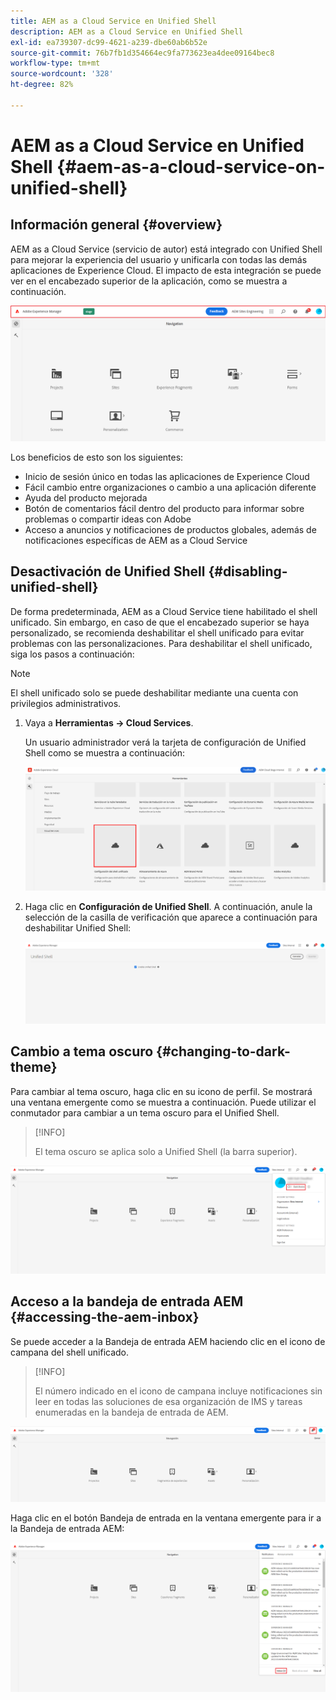 ```yaml
---
title: AEM as a Cloud Service en Unified Shell
description: AEM as a Cloud Service en Unified Shell
exl-id: ea739307-dc99-4621-a239-dbe60ab6b52e
source-git-commit: 76b7fb1d354664ec9fa773623ea4dee09164bec8
workflow-type: tm+mt
source-wordcount: '328'
ht-degree: 82%

---
```


# AEM as a Cloud Service en Unified Shell {#aem-as-a-cloud-service-on-unified-shell}

## Información general {#overview}

AEM as a Cloud Service (servicio de autor) está integrado con Unified Shell para mejorar la experiencia del usuario y unificarla con todas las demás aplicaciones de Experience Cloud. El impacto de esta integración se puede ver en el encabezado superior de la aplicación, como se muestra a continuación.

![imagen](/help/overview/assets/unifiedshell_header.png)

Los beneficios de esto son los siguientes:

* Inicio de sesión único en todas las aplicaciones de Experience Cloud
* Fácil cambio entre organizaciones o cambio a una aplicación diferente
* Ayuda del producto mejorada
* Botón de comentarios fácil dentro del producto para informar sobre problemas o compartir ideas con Adobe
* Acceso a anuncios y notificaciones de productos globales, además de notificaciones específicas de AEM as a Cloud Service

## Desactivación de Unified Shell {#disabling-unified-shell}

De forma predeterminada, AEM as a Cloud Service tiene habilitado el shell unificado. Sin embargo, en caso de que el encabezado superior se haya personalizado, se recomienda deshabilitar el shell unificado para evitar problemas con las personalizaciones. Para deshabilitar el shell unificado, siga los pasos a continuación:

>[!NOTE]
>El shell unificado solo se puede deshabilitar mediante una cuenta con privilegios administrativos.

1. Vaya a **Herramientas → Cloud Services**.

   Un usuario administrador verá la tarjeta de configuración de Unified Shell como se muestra a continuación:

   ![imagen](/help/overview/assets/unifiedshell2.png)

1. Haga clic en **Configuración de Unified Shell**. A continuación, anule la selección de la casilla de verificación que aparece a continuación para deshabilitar Unified Shell:

   ![imagen](/help/overview/assets/unifiedshell3.png)

## Cambio a tema oscuro {#changing-to-dark-theme}

Para cambiar al tema oscuro, haga clic en su icono de perfil. Se mostrará una ventana emergente como se muestra a continuación. Puede utilizar el conmutador para cambiar a un tema oscuro para el Unified Shell.

>[!INFO]
>
>El tema oscuro se aplica solo a Unified Shell (la barra superior).

![imagen](/help/overview/assets/unifiedshell4.png)


## Acceso a la bandeja de entrada AEM {#accessing-the-aem-inbox}

Se puede acceder a la Bandeja de entrada AEM haciendo clic en el icono de campana del shell unificado.

>[!INFO]
>
> El número indicado en el icono de campana incluye notificaciones sin leer en todas las soluciones de esa organización de IMS y tareas enumeradas en la bandeja de entrada de AEM.

![imagen](/help/overview/assets/unifiedshell5.png)

Haga clic en el botón Bandeja de entrada en la ventana emergente para ir a la Bandeja de entrada AEM:

![imagen](/help/overview/assets/unifiedshell6.png)
